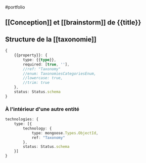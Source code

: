 #portfolio 


## [[Conception]] et [[brainstorm]]  de {{title}}


## Structure de la [[taxonomie]]

```typescript
{  
    {{property}}: {  
        type: {{type}},  
        required: [true, ''],
        //ref: "Taxonomy"
        //enum: TaxonomiesCategoriesEnum,  
        //lowercase: true,
        //trim: true
    },
    status: Status.schema
}
```

### À l'intérieur d'une autre entité

```typescript
technologies: {
    type: [{
        technology: {
            type: mongoose.Types.ObjectId,
            ref: "Taxonomy"
        },
        status: Status.schema
    }]
}
```